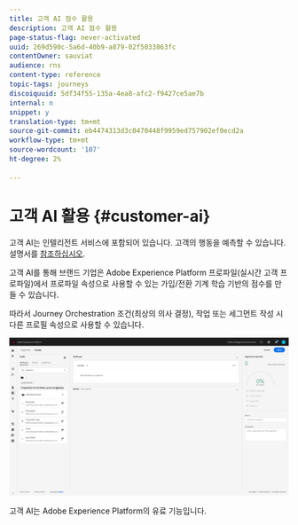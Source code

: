 ```yaml
---
title: 고객 AI 점수 활용
description: 고객 AI 점수 활용
page-status-flag: never-activated
uuid: 269d590c-5a6d-40b9-a879-02f5033863fc
contentOwner: sauviat
audience: rns
content-type: reference
topic-tags: journeys
discoiquuid: 5df34f55-135a-4ea8-afc2-f9427ce5ae7b
internal: n
snippet: y
translation-type: tm+mt
source-git-commit: eb4474313d3c0470448f9959ed757902ef0ecd2a
workflow-type: tm+mt
source-wordcount: '107'
ht-degree: 2%

---
```



# 고객 AI 활용 {#customer-ai}

고객 AI는 인텔리전트 서비스에 포함되어 있습니다. 고객의 행동을 예측할 수 있습니다. 설명서를 [참조하십시오](https://docs.adobe.com/content/help/en/experience-platform/intelligent-services/customer-ai/overview.html).

고객 AI를 통해 브랜드 기업은 Adobe Experience Platform 프로파일(실시간 고객 프로파일)에서 프로파일 속성으로 사용할 수 있는 가입/전환 기계 학습 기반의 점수를 만들 수 있습니다.

따라서 Journey Orchestration 조건(최상의 의사 결정), 작업 또는 세그먼트 작성 시 다른 프로필 속성으로 사용할 수 있습니다.

![](../assets/customer-ai.png)

고객 AI는 Adobe Experience Platform의 유료 기능입니다.


